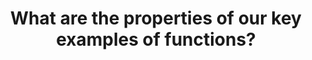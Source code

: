 ---
id: F4
title: What are the properties of our key examples of functions?
dependencies: 
    - F3
    - E3
keyQuestions:
    - What properties do polynomials have?
    - What properties do trigonometric functions have?
    - What are the addition formulae for the sine and cosine functions?
    - What properties does the modulus function have?
    - What properties do functions such as $f(x) = x^{1/n}$ and $f(x) = 1/x$ have?
    - What properties do rational functions have?
    - What properties do inverse trigonometric functions have?
    - How can we deduce properties of complicated functions by understanding the properties of their simpler component parts?
            
---